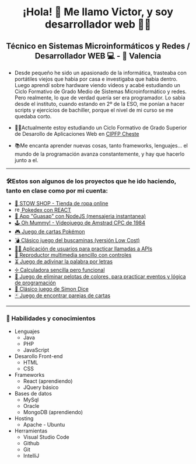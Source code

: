 <h1 align="center">¡Hola! 👋 Me llamo Victor, y soy desarrollador web 👨‍💻</h1>
<h2 align="center">Técnico en Sistemas Microinformáticos y Redes / Desarrollador WEB 💻 - 📍 Valencia</h2>
<ul>
  <li>
    <p>Desde pequeño he sido un apasionado de la informática, trasteaba con portátiles viejos que habia por casa e investigaba que habia dentro. Luego aprendí sobre hardware viendo videos y acabé estudiando un Ciclo Formativo de Grado Medio de Sistemas Microinformático y redes. Pero realmente, lo que de verdad quería ser era programador. Lo sabia desde el instituto, cuando estando en 2º de la ESO, me ponían a hacer scripts y ejercicios de bachiller, porque el nivel de mi curso se me quedaba corto.</p>
  </li>
<li><p>👨‍🎓Actualmente estoy estudiando un Ciclo Formativo de Grado Superior de Desarollo de Aplicaciones Web en <a href="https://portal.edu.gva.es/fpcheste/">CIPFP Cheste</a></p></li>
<li><p>📚Me encanta aprender nuevas cosas, tanto frameworks, lenguajes... el mundo de la programación avanza constantemente, y hay que hacerlo junto a el.</p></li>
</ul>
<hr>
<h3>🛠Estos son algunos de los proyectos que he ido haciendo, tanto en clase como por mi cuenta:</h3>
<ul>
  <li><a target="_blank" href="https://stow.victorcorral.com">🛒 STOW SHOP - Tienda de ropa online</a></li>
  <li><a target="_blank" href="https://daw.victorcorral.com/pokedex-REACT/"> <img height="15" width="15" alt="react" src="https://upload.wikimedia.org/wikipedia/commons/thumb/a/a7/React-icon.svg/1200px-React-icon.svg.png"> Pokedex con REACT</a></li>
  <li><a target="_blank" href="https://guasap.victorcorral.com">📩 App "Guasap" con NodeJS (mensajeria instantanea)</a></li>
  <li><a target="_blank" href="https://daw.victorcorral.com/ohMummy">🕹 Oh Mummy! - Videojuego de Amstrad CPC de 1984</a></li>
  <li><a target="_blank" href="https://daw.victorcorral.com/combate-cartas-pokemon">🎮 Juego de cartas Pokémon</a></li>
  <li><a target="_blank" href="https://daw.victorcorral.com/buscaminas">💣 Clásico juego del buscaminas (versión Low Cost)</a></li>
  <li><a target="_blank" href="https://daw.victorcorral.com/fetch-usuarios">🙍‍♂️ Aplicación de usuarios para practicar llamadas a APIs</a></li>
  <li><a target="_blank" href="https://daw.victorcorral.com/reproductor-multimedia">🎥 Reproductor multimedia sencillo con controles</a></li>
  <li><a target="_blank" href="https://daw.victorcorral.com/AdivinaPalabra">⏳ Juego de adivinar la palabra por letras</a></li>
  <li><a target="_blank" href="https://daw.victorcorral.com/calculadora">➗ Calculadora sencilla pero funcional</a></li>
  <li><a target="_blank" href="https://daw.victorcorral.com/eliminar-pelotas">🎯 Juego de eliminar pelotas de colores, para practicar eventos y lógica de programación</a></li>
  <li><a target="_blank" href="https://daw.victorcorral.com/simon-dice">📏 Clásico juego de Simon Dice</a></li>
  <li><a target="_blank" href="https://daw.victorcorral.com/pareja-cartas">🃏 Juego de encontrar parejas de cartas</a></li>

</ul>
<hr>
<h3>🧠 Habilidades y conocimientos</h3>
<ul>
  <li>Lenguajes
    <ul>
      <li>Java</li>
      <li>PHP</li>
      <li>JavaScript</li>
    </ul>
  </li>
  <li>Desarollo Front-end
    <ul>
      <li>HTML</li>
      <li>CSS</li>
    </ul>
  </li>
      <li>Frameworks
    <ul>
      <li>React (aprendiendo)</li>
      <li>JQuery básico</li>
    </ul>
  </li>
        <li>Bases de datos
          <ul>
            <li>MySql</li>
            <li>Oracle</li>
            <li>MongoDB (aprendiendo)</li>
          </ul>
  </li>
    <li>Hosting
    <ul>
      <li>Apache - Ubuntu</li>
    </ul>
  </li>
      <li>Herramientas
    <ul>
      <li>Visual Studio Code</li>
      <li>Github</li>
      <li>Git</li>
      <li>IntelliJ</li>
    </ul>
  </li>
</ul>
